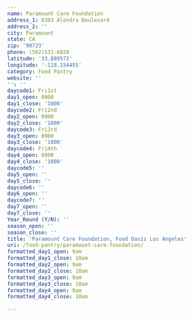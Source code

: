 ```yaml
---
name: Paramount Care Foundation
address_1: 8303 Alondra Boulevard
address_2: ''
city: Paramount
state: CA
zip: '90723'
phone: (562)531-6820
latitude: '33.889572'
longitude: '-118.154455'
category: Food Pantry
website: ''
'': ''
daycode1: Fri1st
day1_open: 0900
day1_close: '1000'
daycode2: Fri2nd
day2_open: 0900
day2_close: '1000'
daycode3: Fri3rd
day3_open: 0900
day3_close: '1000'
daycode4: Fri4th
day4_open: 0900
day4_close: '1000'
daycode5: ''
day5_open: ''
day5_close: ''
daycode6: ''
day6_open: ''
daycode7: ''
day7_open: ''
day7_close: ''
Year_Round (Y/N): ''
season_open: ''
season_close: ''
title: 'Paramount Care Foundation, Food Oasis Los Angeles'
uri: /food-pantry/paramount-care-foundation/
formatted_day1_open: 9am
formatted_day1_close: 10am
formatted_day2_open: 9am
formatted_day2_close: 10am
formatted_day3_open: 9am
formatted_day3_close: 10am
formatted_day4_open: 9am
formatted_day4_close: 10am

---
```

